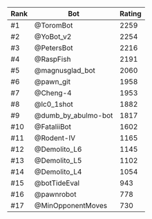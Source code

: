 Rank|Bot|Rating
---|---|---
#1|@ToromBot|2259
#2|@YoBot_v2|2254
#3|@PetersBot|2216
#4|@RaspFish|2191
#5|@magnusglad_bot|2060
#6|@pawn_git|1958
#7|@Cheng-4|1953
#8|@lc0_1shot|1882
#9|@dumb_by_abulmo-bot|1817
#10|@FataliiBot|1602
#11|@Rodent-IV|1165
#12|@Demolito_L6|1145
#13|@Demolito_L5|1102
#14|@Demolito_L4|1054
#15|@botTideEval|943
#16|@pawnrobot|778
#17|@MinOpponentMoves|730

